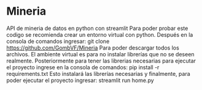# Mineria
API de mineria de datos en python con streamlit
Para poder probar este codigo se recomienda crear un entorno virtual con python.
Después en la consola de comandos ingresar:
  git clone https://github.com/GombVF/Mineria
Para poder descargar todos los archivos.
El ambiente virtual es para no instalar librerías que no se deseen realmente.
Posteriormente para tener las librerias necesarias para ejecutar el proyecto ingrese en la consola de comandos:
  pip install -r requirements.txt
Esto instalará las librerías necesarias y finalmente, para poder ejecutar el proyecto ingresar:
  streamlit run home.py
